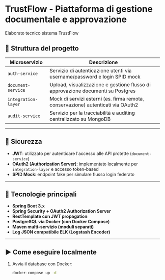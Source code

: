 # TrustFlow - Piattaforma di gestione documentale e approvazione

Elaborato tecnico sistema TrustFlow

## 🧩 Struttura del progetto

| Microservizio        | Descrizione                                                                 |
|----------------------|------------------------------------------------------------------------------|
| `auth-service`       | Servizio di autenticazione utenti via username/password e login SPID mock  |
| `document-service`   | Upload, visualizzazione e gestione flusso di approvazione documenti su Postgres       |
| `integration-layer`  | Mock di servizi esterni (es. firma remota, conservazione) autenticati via OAuth2 |
| `audit-service`      | Servizio per la tracciabilità e auditing centralizzato su MongoDB   |

---

## 🔐 Sicurezza

- **JWT**: utilizzato per autenticare l'accesso alle API protette (`document-service`)
- **OAuth2 (Authorization Server)**: implementato localmente per `integration-layer` e accesso token-based
- **SPID Mock**: endpoint fake per simulare flusso login federato

---

## 🚀 Tecnologie principali

- **Spring Boot 3.x**
- **Spring Security + OAuth2 Authorization Server**
- **RestTemplate con JWT propagation**
- **PostgreSQL via Docker (con Docker Compose)**
- **Maven multi-servizio (moduli separati)**
- **Log JSON compatibile ELK (Logstash Encoder)**

---

## ▶️ Come eseguire localmente

1. Avvia il database con Docker:
   ```bash
   docker-compose up -d